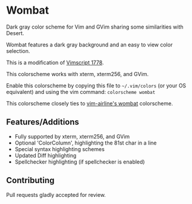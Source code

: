 # Wombat

Dark gray color scheme for Vim and GVim sharing some similarities with Desert.

Wombat features a dark gray background and an easy to view color selection.

This is a modification of [Vimscript 1778](http://www.vim.org/scripts/script.php?script_id=1778).

This colorscheme works with xterm, xterm256, and GVim.

Enable this colorscheme by copying this file to `~/.vim/colors` (or your OS equivalent) and using the vim command:
`colorscheme wombat`

This colorscheme closely ties to [vim-airline's wombat](https://github.com/vim-airline/vim-airline) colorscheme.

## Features/Additions

- Fully supported by xterm, xterm256, and GVim
- Optional 'ColorColumn', highlighting the 81st char in a line
- Special syntax highlighting schemes
- Updated Diff highlighting
- Spellchecker highlighting (if spellchecker is enabled)

## Contributing

Pull requests gladly accepted for review.
